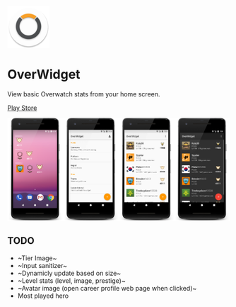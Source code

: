 ![launcher](/app/src/main/res/mipmap-xhdpi/ic_launcher_round.png)
# OverWidget
View basic Overwatch stats from your home screen.

[Play Store](https://play.google.com/store/apps/details?id=com.cogentworks.overwidget)


![](/assets/img/screenshots2.png)

## TODO
- ~Tier Image~
- ~Input sanitizer~
- ~Dynamicly update based on size~
- ~Level stats (level, image, prestige)~
- ~Avatar image (open career profile web page when clicked)~
- Most played hero
